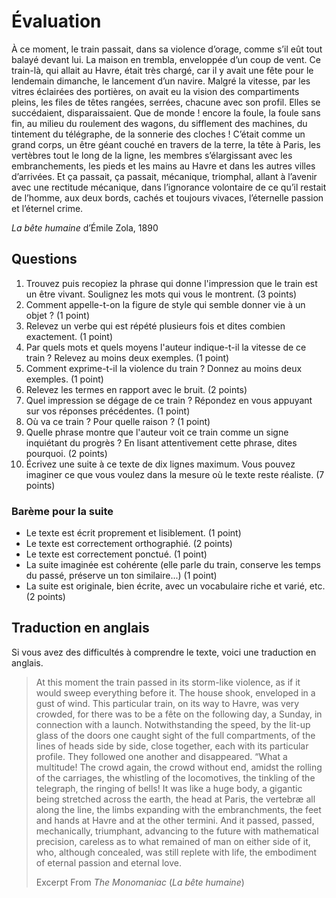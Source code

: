 # Évaluation
À ce moment, le train passait, dans sa violence d’orage, comme s’il eût tout balayé devant lui. La maison en trembla, enveloppée d’un coup de vent. Ce train-là, qui allait au Havre, était très chargé, car il y avait une fête pour le lendemain dimanche, le lancement d’un navire. Malgré la vitesse, par les vitres éclairées des portières, on avait eu la vision des compartiments pleins, les files de têtes rangées, serrées, chacune avec son profil. Elles se succédaient, disparaissaient. Que de monde ! encore la foule, la foule sans fin, au milieu du roulement des wagons, du sifflement des machines, du tintement du télégraphe, de la sonnerie des cloches ! C’était comme un grand corps, un être géant couché en travers de la terre, la tête à Paris, les vertèbres tout le long de la ligne, les membres s’élargissant avec les embranchements, les pieds et les mains au Havre et dans les autres villes d’arrivées. Et ça passait, ça passait, mécanique, triomphal, allant à l’avenir avec une rectitude mécanique, dans l’ignorance volontaire de ce qu’il restait de l’homme, aux deux bords, cachés et toujours vivaces, l’éternelle passion et l’éternel crime.

*La bête humaine* d’Émile Zola, 1890

## Questions
1. Trouvez puis recopiez la phrase qui donne l'impression que le train est un être vivant. Soulignez les mots qui vous le montrent. (3 points)
2. Comment appelle-t-on la figure de style qui semble donner vie à un objet ? (1 point)
3. Relevez un verbe qui est répété plusieurs fois et dites combien exactement. (1 point)
4. Par quels mots et quels moyens l'auteur indique-t-il la vitesse de ce train ? Relevez au moins deux exemples. (1 point)
5. Comment exprime-t-il la violence du train ? Donnez au moins deux exemples. (1 point)
6. Relevez les termes en rapport avec le bruit. (2 points)
7. Quel impression se dégage de ce train ? Répondez en vous appuyant sur vos réponses précédentes. (1 point)
8. Où va ce train ? Pour quelle raison ? (1 point)
9. Quelle phrase montre que l'auteur voit ce train comme un signe inquiétant du progrès ? En lisant attentivement cette phrase, dites pourquoi. (2 points)
10. Écrivez une suite à ce texte de dix lignes maximum. Vous pouvez imaginer ce que vous voulez dans la mesure où le texte reste réaliste. (7 points)

### Barème pour la suite
- Le texte est écrit proprement et lisiblement. (1 point)
- Le texte est correctement orthographié. (2 points)
- Le texte est correctement ponctué. (1 point)
- La suite imaginée est cohérente (elle parle du train, conserve les temps du passé, préserve un ton similaire...) (1 point)
- La suite est originale, bien écrite, avec un vocabulaire riche et varié, etc. (2 points)

## Traduction en anglais
Si vous avez des difficultés à comprendre le texte, voici une traduction en anglais.

> At this moment the train passed in its storm-like violence, as if it would sweep everything before it. The house shook, enveloped in a gust of wind. This particular train, on its way to Havre, was very crowded, for there was to be a fête on the following day, a Sunday, in connection with a launch. Notwithstanding the speed, by the lit-up glass of the doors one caught sight of the full compartments, of the lines of heads side by side, close together, each with its particular profile. They followed one another and disappeared. “What a multitude! The crowd again, the crowd without end, amidst the rolling of the carriages, the whistling of the locomotives, the tinkling of the telegraph, the ringing of bells! It was like a huge body, a gigantic being stretched across the earth, the head at Paris, the vertebræ all along the line, the limbs expanding with the embranchments, the feet and hands at Havre and at the other termini. And it passed, passed, mechanically, triumphant, advancing to the future with mathematical precision, careless as to what remained of man on either side of it, who, although concealed, was still replete with life, the embodiment of eternal passion and eternal love.
> 
> Excerpt From *The Monomaniac* (*La bête humaine*)
